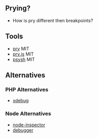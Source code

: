 ## Prying?

* How is pry different then breakpoints?

## Tools

* [pry](https://github.com/pry/pry) MIT
* [pry.js](https://github.com/blainesch/pry.js) MIT
* [psysh](https://github.com/bobthecow/psysh) MIT

## Alternatives

### PHP Alternatives

* [xdebug](http://xdebug.org/)

### Node Alternatives

* [node-inspector](https://github.com/node-inspector/node-inspector)
* [debugger](http://nodejs.org/api/debugger.html)
